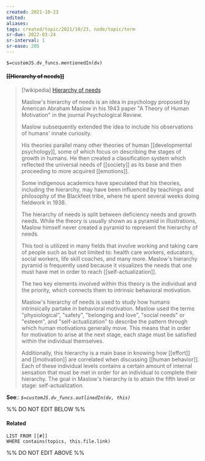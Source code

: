 ```yaml
---
created: 2021-10-23
edited: 
aliases:
tags: created/topic/2021/10/23, node/topic/term
sr-due: 2022-03-24
sr-interval: 1
sr-ease: 205
---
```

`$=customJS.dv_funcs.mentionedIn(dv)`

#### <s class="topic-title">[[Hierarchy of needs]]</s>

> [!wikipedia] [Hierarchy of needs](https://en.wikipedia.org/wiki/Maslow's%20hierarchy%20of%20needs)
> 
> Maslow's hierarchy of needs is an idea in psychology proposed by American Abraham Maslow in his 1943 paper "A Theory of Human Motivation" in the journal Psychological Review. 
> 
> Maslow subsequently extended the idea to include his observations of humans' innate curiosity. 
> 
> His theories parallel many other theories of human [[developmental psychology]], some of which focus on describing the stages of growth in humans. He then created a classification system which reflected the universal needs of [[society]] as its base and then proceeding to more acquired [[emotions]]. 
> 
> Some indigenous academics have speculated that his theories, including the hierarchy, may have been influenced by teachings and philosophy of the Blackfeet tribe, where he spent several weeks doing fieldwork in 1938.
> 
> The hierarchy of needs is split between deficiency needs and growth needs. While the theory is usually shown as a pyramid in illustrations, Maslow himself never created a pyramid to represent the hierarchy of needs.
> 
> This tool is utilized in many fields that involve working and taking care of people such as but not limited to: health care workers, educators, social workers, life skill coaches, and many more. Maslow's hierarchy pyramid is frequently used because it visualizes the needs that one must have met in order to reach [[self-actualization]]. 
> 
> The two key elements involved within this theory is the individual and the priority, which connects them to intrinsic behavioral motivation.
> 
> Maslow's hierarchy of needs is used to study how humans intrinsically partake in behavioral motivation. Maslow used the terms "physiological", "safety", "belonging and love", "social needs" or "esteem", and "self-actualization" to describe the pattern through which human motivations generally move. This means that in order for motivation to arise at the next stage, each stage must be satisfied within the individual themselves.
> 
> Additionally, this hierarchy is a main base in knowing how [[effort]] and [[motivation]] are correlated when discussing [[human behavior]]. Each of these individual levels contains a certain amount of internal sensation that must be met in order for an individual to complete their hierarchy. The goal in Maslow's hierarchy is to attain the fifth level or stage: self-actualization.
> 


**See**::
*`$=customJS.dv_funcs.outlinedIn(dv, this)`*

%% DO NOT EDIT BELOW %%
#### Related 
```dataview
LIST FROM [[#]]
WHERE contains(topics, this.file.link)
```
%% DO NOT EDIT ABOVE %%
